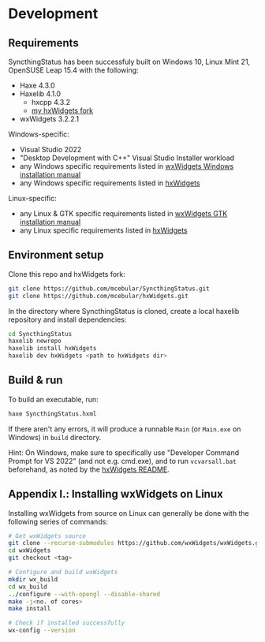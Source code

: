 # Development

## Requirements

SyncthingStatus has been successfuly built on Windows 10, Linux Mint 21, OpenSUSE Leap 15.4 with the following:

- Haxe 4.3.0
- Haxelib 4.1.0
  - hxcpp 4.3.2
  - [my hxWidgets fork](https://github.com/mcebular/hxWidgets)
- wxWidgets 3.2.2.1

Windows-specific:

- Visual Studio 2022
- "Desktop Development with C++" Visual Studio Installer workload
- any Windows specific requirements listed in [wxWidgets Windows installation manual](https://github.com/wxWidgets/wxWidgets/blob/master/docs/msw/install.md)
- any Windows specific requirements listed in [hxWidgets](https://github.com/haxeui/hxWidgets/blob/master/README.md)

Linux-specific:

- any Linux & GTK specific requirements listed in [wxWidgets GTK installation manual](https://github.com/wxWidgets/wxWidgets/blob/master/docs/gtk/install.md)
- any Linux specific requirements listed in [hxWidgets](https://github.com/haxeui/hxWidgets/blob/master/README.md)

## Environment setup

Clone this repo and hxWidgets fork:

```sh
git clone https://github.com/mcebular/SyncthingStatus.git
git clone https://github.com/mcebular/hxWidgets.git
```

In the directory where SyncthingStatus is cloned, create a local haxelib repository and install dependencies:

```sh
cd SyncthingStatus
haxelib newrepo
haxelib install hxWidgets
haxelib dev hxWidgets <path to hxWidgets dir>
```

## Build & run

To build an executable, run:

```sh
haxe SyncthingStatus.hxml
```

If there aren't any errors, it will produce a runnable `Main` (or `Main.exe` on Windows) in `build` directory.

Hint: On Windows, make sure to specifically use "Developer Command Prompt for VS 2022" (and not e.g. cmd.exe), and to run `vcvarsall.bat` beforehand, as noted by the [hxWidgets README](https://github.com/haxeui/hxWidgets/blob/master/README.md).


## Appendix I.: Installing wxWidgets on Linux

Installing wxWidgets from source on Linux can generally be done with the following series of commands:

```sh
# Get wxWidgets source
git clone --recurse-submodules https://github.com/wxWidgets/wxWidgets.git
cd wxWidgets
git checkout <tag>

# Configure and build wxWidgets
mkdir wx_build
cd wx_build
../configure --with-opengl --disable-shared
make -j<no. of cores>
make install

# Check if installed successfully
wx-config --version
```

